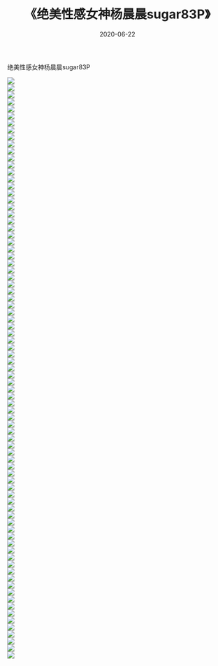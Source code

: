 ﻿---
layout: post
title:  《绝美性感女神杨晨晨sugar83P》
date:   2020-06-22
img: http://img.660000.xyz/Sharelink/性感/2020/绝美性感女神杨晨晨sugar83P/000.jpg
categories: [美女, 清纯, 唯美]
---

绝美性感女神杨晨晨sugar83P

  ![](http://img.660000.xyz/Sharelink/性感/2020/绝美性感女神杨晨晨sugar83P/001.jpg) <br> ![](http://img.660000.xyz/Sharelink/性感/2020/绝美性感女神杨晨晨sugar83P/002.jpg) <br> ![](http://img.660000.xyz/Sharelink/性感/2020/绝美性感女神杨晨晨sugar83P/003.jpg) <br> ![](http://img.660000.xyz/Sharelink/性感/2020/绝美性感女神杨晨晨sugar83P/004.jpg) <br> ![](http://img.660000.xyz/Sharelink/性感/2020/绝美性感女神杨晨晨sugar83P/005.jpg) <br> ![](http://img.660000.xyz/Sharelink/性感/2020/绝美性感女神杨晨晨sugar83P/006.jpg) <br> ![](http://img.660000.xyz/Sharelink/性感/2020/绝美性感女神杨晨晨sugar83P/007.jpg) <br> ![](http://img.660000.xyz/Sharelink/性感/2020/绝美性感女神杨晨晨sugar83P/008.jpg) <br> ![](http://img.660000.xyz/Sharelink/性感/2020/绝美性感女神杨晨晨sugar83P/009.jpg) <br> ![](http://img.660000.xyz/Sharelink/性感/2020/绝美性感女神杨晨晨sugar83P/010.jpg) <br> ![](http://img.660000.xyz/Sharelink/性感/2020/绝美性感女神杨晨晨sugar83P/011.jpg) <br> ![](http://img.660000.xyz/Sharelink/性感/2020/绝美性感女神杨晨晨sugar83P/012.jpg) <br> ![](http://img.660000.xyz/Sharelink/性感/2020/绝美性感女神杨晨晨sugar83P/013.jpg) <br> ![](http://img.660000.xyz/Sharelink/性感/2020/绝美性感女神杨晨晨sugar83P/014.jpg) <br> ![](http://img.660000.xyz/Sharelink/性感/2020/绝美性感女神杨晨晨sugar83P/015.jpg) <br> ![](http://img.660000.xyz/Sharelink/性感/2020/绝美性感女神杨晨晨sugar83P/016.jpg) <br> ![](http://img.660000.xyz/Sharelink/性感/2020/绝美性感女神杨晨晨sugar83P/017.jpg) <br> ![](http://img.660000.xyz/Sharelink/性感/2020/绝美性感女神杨晨晨sugar83P/018.jpg) <br> ![](http://img.660000.xyz/Sharelink/性感/2020/绝美性感女神杨晨晨sugar83P/019.jpg) <br> ![](http://img.660000.xyz/Sharelink/性感/2020/绝美性感女神杨晨晨sugar83P/020.jpg) <br> ![](http://img.660000.xyz/Sharelink/性感/2020/绝美性感女神杨晨晨sugar83P/021.jpg) <br> ![](http://img.660000.xyz/Sharelink/性感/2020/绝美性感女神杨晨晨sugar83P/022.jpg) <br> ![](http://img.660000.xyz/Sharelink/性感/2020/绝美性感女神杨晨晨sugar83P/023.jpg) <br> ![](http://img.660000.xyz/Sharelink/性感/2020/绝美性感女神杨晨晨sugar83P/024.jpg) <br> ![](http://img.660000.xyz/Sharelink/性感/2020/绝美性感女神杨晨晨sugar83P/025.jpg) <br> ![](http://img.660000.xyz/Sharelink/性感/2020/绝美性感女神杨晨晨sugar83P/026.jpg) <br> ![](http://img.660000.xyz/Sharelink/性感/2020/绝美性感女神杨晨晨sugar83P/027.jpg) <br> ![](http://img.660000.xyz/Sharelink/性感/2020/绝美性感女神杨晨晨sugar83P/028.jpg) <br> ![](http://img.660000.xyz/Sharelink/性感/2020/绝美性感女神杨晨晨sugar83P/029.jpg) <br> ![](http://img.660000.xyz/Sharelink/性感/2020/绝美性感女神杨晨晨sugar83P/030.jpg) <br> ![](http://img.660000.xyz/Sharelink/性感/2020/绝美性感女神杨晨晨sugar83P/031.jpg) <br> ![](http://img.660000.xyz/Sharelink/性感/2020/绝美性感女神杨晨晨sugar83P/032.jpg) <br> ![](http://img.660000.xyz/Sharelink/性感/2020/绝美性感女神杨晨晨sugar83P/033.jpg) <br> ![](http://img.660000.xyz/Sharelink/性感/2020/绝美性感女神杨晨晨sugar83P/034.jpg) <br> ![](http://img.660000.xyz/Sharelink/性感/2020/绝美性感女神杨晨晨sugar83P/035.jpg) <br> ![](http://img.660000.xyz/Sharelink/性感/2020/绝美性感女神杨晨晨sugar83P/036.jpg) <br> ![](http://img.660000.xyz/Sharelink/性感/2020/绝美性感女神杨晨晨sugar83P/037.jpg) <br> ![](http://img.660000.xyz/Sharelink/性感/2020/绝美性感女神杨晨晨sugar83P/038.jpg) <br> ![](http://img.660000.xyz/Sharelink/性感/2020/绝美性感女神杨晨晨sugar83P/039.jpg) <br> ![](http://img.660000.xyz/Sharelink/性感/2020/绝美性感女神杨晨晨sugar83P/040.jpg) <br> ![](http://img.660000.xyz/Sharelink/性感/2020/绝美性感女神杨晨晨sugar83P/041.jpg) <br> ![](http://img.660000.xyz/Sharelink/性感/2020/绝美性感女神杨晨晨sugar83P/042.jpg) <br> ![](http://img.660000.xyz/Sharelink/性感/2020/绝美性感女神杨晨晨sugar83P/043.jpg) <br> ![](http://img.660000.xyz/Sharelink/性感/2020/绝美性感女神杨晨晨sugar83P/044.jpg) <br> ![](http://img.660000.xyz/Sharelink/性感/2020/绝美性感女神杨晨晨sugar83P/045.jpg) <br> ![](http://img.660000.xyz/Sharelink/性感/2020/绝美性感女神杨晨晨sugar83P/046.jpg) <br> ![](http://img.660000.xyz/Sharelink/性感/2020/绝美性感女神杨晨晨sugar83P/047.jpg) <br> ![](http://img.660000.xyz/Sharelink/性感/2020/绝美性感女神杨晨晨sugar83P/048.jpg) <br> ![](http://img.660000.xyz/Sharelink/性感/2020/绝美性感女神杨晨晨sugar83P/049.jpg) <br> ![](http://img.660000.xyz/Sharelink/性感/2020/绝美性感女神杨晨晨sugar83P/050.jpg) <br> ![](http://img.660000.xyz/Sharelink/性感/2020/绝美性感女神杨晨晨sugar83P/051.jpg) <br> ![](http://img.660000.xyz/Sharelink/性感/2020/绝美性感女神杨晨晨sugar83P/052.jpg) <br> ![](http://img.660000.xyz/Sharelink/性感/2020/绝美性感女神杨晨晨sugar83P/053.jpg) <br> ![](http://img.660000.xyz/Sharelink/性感/2020/绝美性感女神杨晨晨sugar83P/054.jpg) <br> ![](http://img.660000.xyz/Sharelink/性感/2020/绝美性感女神杨晨晨sugar83P/055.jpg) <br> ![](http://img.660000.xyz/Sharelink/性感/2020/绝美性感女神杨晨晨sugar83P/056.jpg) <br> ![](http://img.660000.xyz/Sharelink/性感/2020/绝美性感女神杨晨晨sugar83P/057.jpg) <br> ![](http://img.660000.xyz/Sharelink/性感/2020/绝美性感女神杨晨晨sugar83P/058.jpg) <br> ![](http://img.660000.xyz/Sharelink/性感/2020/绝美性感女神杨晨晨sugar83P/059.jpg) <br> ![](http://img.660000.xyz/Sharelink/性感/2020/绝美性感女神杨晨晨sugar83P/060.jpg) <br> ![](http://img.660000.xyz/Sharelink/性感/2020/绝美性感女神杨晨晨sugar83P/061.jpg) <br> ![](http://img.660000.xyz/Sharelink/性感/2020/绝美性感女神杨晨晨sugar83P/062.jpg) <br> ![](http://img.660000.xyz/Sharelink/性感/2020/绝美性感女神杨晨晨sugar83P/063.jpg) <br> ![](http://img.660000.xyz/Sharelink/性感/2020/绝美性感女神杨晨晨sugar83P/064.jpg) <br> ![](http://img.660000.xyz/Sharelink/性感/2020/绝美性感女神杨晨晨sugar83P/065.jpg) <br> ![](http://img.660000.xyz/Sharelink/性感/2020/绝美性感女神杨晨晨sugar83P/066.jpg) <br> ![](http://img.660000.xyz/Sharelink/性感/2020/绝美性感女神杨晨晨sugar83P/067.jpg) <br> ![](http://img.660000.xyz/Sharelink/性感/2020/绝美性感女神杨晨晨sugar83P/068.jpg) <br> ![](http://img.660000.xyz/Sharelink/性感/2020/绝美性感女神杨晨晨sugar83P/069.jpg) <br> ![](http://img.660000.xyz/Sharelink/性感/2020/绝美性感女神杨晨晨sugar83P/070.jpg) <br> ![](http://img.660000.xyz/Sharelink/性感/2020/绝美性感女神杨晨晨sugar83P/071.jpg) <br> ![](http://img.660000.xyz/Sharelink/性感/2020/绝美性感女神杨晨晨sugar83P/072.jpg) <br> ![](http://img.660000.xyz/Sharelink/性感/2020/绝美性感女神杨晨晨sugar83P/073.jpg) <br> ![](http://img.660000.xyz/Sharelink/性感/2020/绝美性感女神杨晨晨sugar83P/074.jpg) <br> ![](http://img.660000.xyz/Sharelink/性感/2020/绝美性感女神杨晨晨sugar83P/075.jpg) <br> ![](http://img.660000.xyz/Sharelink/性感/2020/绝美性感女神杨晨晨sugar83P/076.jpg) <br> ![](http://img.660000.xyz/Sharelink/性感/2020/绝美性感女神杨晨晨sugar83P/077.jpg) <br> ![](http://img.660000.xyz/Sharelink/性感/2020/绝美性感女神杨晨晨sugar83P/078.jpg) <br> ![](http://img.660000.xyz/Sharelink/性感/2020/绝美性感女神杨晨晨sugar83P/079.jpg) <br> ![](http://img.660000.xyz/Sharelink/性感/2020/绝美性感女神杨晨晨sugar83P/080.jpg) <br> ![](http://img.660000.xyz/Sharelink/性感/2020/绝美性感女神杨晨晨sugar83P/081.jpg) <br> ![](http://img.660000.xyz/Sharelink/性感/2020/绝美性感女神杨晨晨sugar83P/082.jpg) <br> ![](http://img.660000.xyz/Sharelink/性感/2020/绝美性感女神杨晨晨sugar83P/083.jpg) <br>